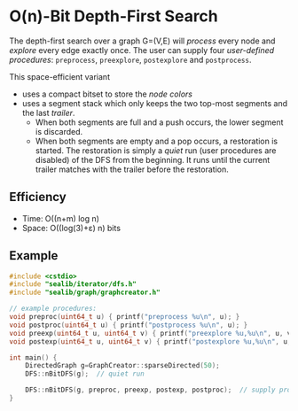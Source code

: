 O(n)-Bit Depth-First Search
===
The depth-first search over a graph G=(V,E) will *process* every node and *explore* every edge exactly once. The user can supply four *user-defined procedures*: `preprocess`, `preexplore`, `postexplore` and `postprocess`.

This space-efficient variant
- uses a compact bitset to store the *node colors*
- uses a segment stack which only keeps the two top-most segments and the last *trailer*.
    - When both segments are full and a push occurs, the lower segment is discarded.
    - When both segments are empty and a pop occurs, a restoration is started. The restoration is simply a *quiet* run (user procedures are disabled) of the DFS from the beginning. It runs until the current trailer matches with the trailer before the restoration.

## Efficiency
* Time: O((n+m) log n)
* Space: O((log(3)+ε) n) bits

## Example
```cpp
#include <cstdio>
#include "sealib/iterator/dfs.h"
#include "sealib/graph/graphcreator.h"

// example procedures:
void preproc(uint64_t u) { printf("preprocess %u\n", u); }
void postproc(uint64_t u) { printf("postprocess %u\n", u); }
void preexp(uint64_t u, uint64_t v) { printf("preexplore %u,%u\n", u, v); }
void postexp(uint64_t u, uint64_t v) { printf("postexplore %u,%u\n", u, v); }

int main() {
    DirectedGraph g=GraphCreator::sparseDirected(50);
    DFS::nBitDFS(g);  // quiet run

    DFS::nBitDFS(g, preproc, preexp, postexp, postproc);  // supply procedures to do something with the current node or edge
}
```